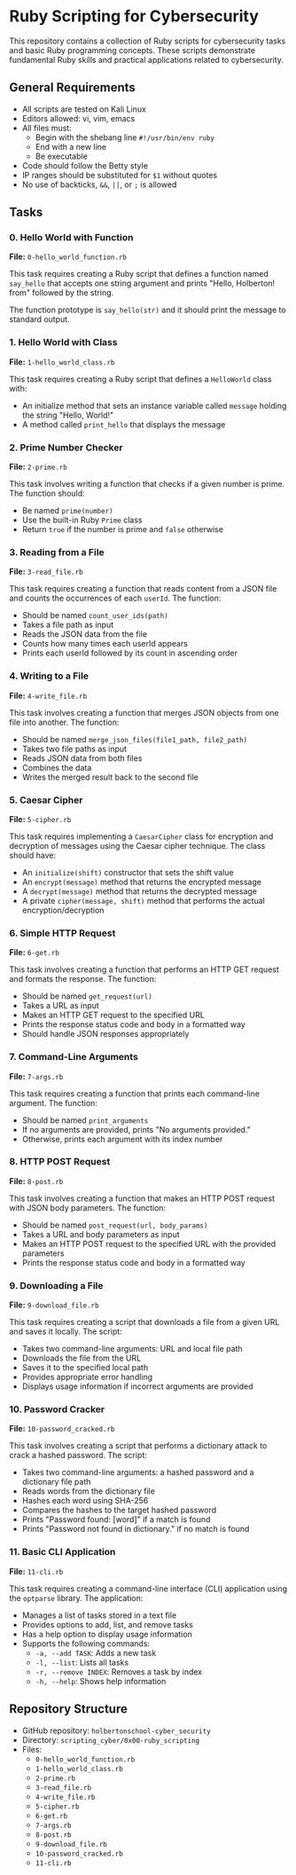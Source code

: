 # Ruby Scripting for Cybersecurity

This repository contains a collection of Ruby scripts for cybersecurity tasks and basic Ruby programming concepts. These scripts demonstrate fundamental Ruby skills and practical applications related to cybersecurity.

## General Requirements

* All scripts are tested on Kali Linux
* Editors allowed: vi, vim, emacs
* All files must:
  * Begin with the shebang line `#!/usr/bin/env ruby`
  * End with a new line
  * Be executable
* Code should follow the Betty style
* IP ranges should be substituted for `$1` without quotes
* No use of backticks, `&&`, `||`, or `;` is allowed

## Tasks

### 0. Hello World with Function
**File:** `0-hello_world_function.rb`

This task requires creating a Ruby script that defines a function named `say_hello` that accepts one string argument and prints "Hello, Holberton! from" followed by the string.

The function prototype is `say_hello(str)` and it should print the message to standard output.

### 1. Hello World with Class
**File:** `1-hello_world_class.rb`

This task requires creating a Ruby script that defines a `HelloWorld` class with:
* An initialize method that sets an instance variable called `message` holding the string "Hello, World!"
* A method called `print_hello` that displays the message

### 2. Prime Number Checker
**File:** `2-prime.rb`

This task involves writing a function that checks if a given number is prime. The function should:
* Be named `prime(number)`
* Use the built-in Ruby `Prime` class
* Return `true` if the number is prime and `false` otherwise

### 3. Reading from a File
**File:** `3-read_file.rb`

This task requires creating a function that reads content from a JSON file and counts the occurrences of each `userId`. The function:
* Should be named `count_user_ids(path)`
* Takes a file path as input
* Reads the JSON data from the file
* Counts how many times each userId appears
* Prints each userId followed by its count in ascending order

### 4. Writing to a File
**File:** `4-write_file.rb`

This task involves creating a function that merges JSON objects from one file into another. The function:
* Should be named `merge_json_files(file1_path, file2_path)`
* Takes two file paths as input
* Reads JSON data from both files
* Combines the data
* Writes the merged result back to the second file

### 5. Caesar Cipher
**File:** `5-cipher.rb`

This task requires implementing a `CaesarCipher` class for encryption and decryption of messages using the Caesar cipher technique. The class should have:
* An `initialize(shift)` constructor that sets the shift value
* An `encrypt(message)` method that returns the encrypted message
* A `decrypt(message)` method that returns the decrypted message
* A private `cipher(message, shift)` method that performs the actual encryption/decryption

### 6. Simple HTTP Request
**File:** `6-get.rb`

This task involves creating a function that performs an HTTP GET request and formats the response. The function:
* Should be named `get_request(url)`
* Takes a URL as input
* Makes an HTTP GET request to the specified URL
* Prints the response status code and body in a formatted way
* Should handle JSON responses appropriately

### 7. Command-Line Arguments
**File:** `7-args.rb`

This task requires creating a function that prints each command-line argument. The function:
* Should be named `print_arguments`
* If no arguments are provided, prints "No arguments provided."
* Otherwise, prints each argument with its index number

### 8. HTTP POST Request
**File:** `8-post.rb`

This task involves creating a function that makes an HTTP POST request with JSON body parameters. The function:
* Should be named `post_request(url, body_params)`
* Takes a URL and body parameters as input
* Makes an HTTP POST request to the specified URL with the provided parameters
* Prints the response status code and body in a formatted way

### 9. Downloading a File
**File:** `9-download_file.rb`

This task requires creating a script that downloads a file from a given URL and saves it locally. The script:
* Takes two command-line arguments: URL and local file path
* Downloads the file from the URL
* Saves it to the specified local path
* Provides appropriate error handling
* Displays usage information if incorrect arguments are provided

### 10. Password Cracker
**File:** `10-password_cracked.rb`

This task involves creating a script that performs a dictionary attack to crack a hashed password. The script:
* Takes two command-line arguments: a hashed password and a dictionary file path
* Reads words from the dictionary file
* Hashes each word using SHA-256
* Compares the hashes to the target hashed password
* Prints "Password found: [word]" if a match is found
* Prints "Password not found in dictionary." if no match is found

### 11. Basic CLI Application
**File:** `11-cli.rb`

This task requires creating a command-line interface (CLI) application using the `optparse` library. The application:
* Manages a list of tasks stored in a text file
* Provides options to add, list, and remove tasks
* Has a help option to display usage information
* Supports the following commands:
  * `-a, --add TASK`: Adds a new task
  * `-l, --list`: Lists all tasks
  * `-r, --remove INDEX`: Removes a task by index
  * `-h, --help`: Shows help information

## Repository Structure

* GitHub repository: `holbertonschool-cyber_security`
* Directory: `scripting_cyber/0x00-ruby_scripting`
* Files:
  * `0-hello_world_function.rb`
  * `1-hello_world_class.rb`
  * `2-prime.rb`
  * `3-read_file.rb`
  * `4-write_file.rb`
  * `5-cipher.rb`
  * `6-get.rb`
  * `7-args.rb`
  * `8-post.rb`
  * `9-download_file.rb`
  * `10-password_cracked.rb`
  * `11-cli.rb`
